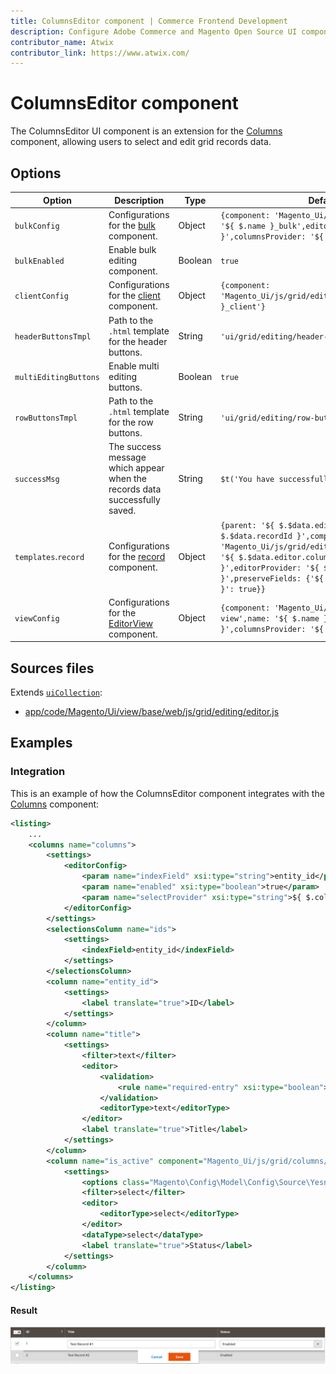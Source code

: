 ```yaml
---
title: ColumnsEditor component | Commerce Frontend Development
description: Configure Adobe Commerce and Magento Open Source UI components and integrate them with other components.
contributor_name: Atwix
contributor_link: https://www.atwix.com/
---
```


# ColumnsEditor component

The ColumnsEditor UI component is an extension for the [Columns](columns.md) component, allowing users to select and edit grid records data.

## Options

| Option | Description | Type | Default Value |
| --- | --- | --- | --- |
| `bulkConfig` | Configurations for the [bulk](https://github.com/magento/magento2/blob/2.4/app/code/Magento/Ui/view/base/web/js/grid/editing/bulk.js) component. | Object | `{component: 'Magento_Ui/js/grid/editing/bulk',name: '${ $.name }_bulk',editorProvider: '${ $.name }',columnsProvider: '${ $.columnsProvider }'}` |
| `bulkEnabled` | Enable bulk editing component. | Boolean | `true` |
| `clientConfig` | Configurations for the [client](https://github.com/magento/magento2/blob/2.4/app/code/Magento/Ui/view/base/web/js/grid/editing/client.js) component. | Object | `{component: 'Magento_Ui/js/grid/editing/client',name: '${ $.name }_client'}` |
| `headerButtonsTmpl` | Path to the `.html` template for the header buttons. | String | `'ui/grid/editing/header-buttons'` |
| `multiEditingButtons` | Enable multi editing buttons. | Boolean | `true` |
| `rowButtonsTmpl` | Path to the `.html` template for the row buttons. | String | `'ui/grid/editing/row-buttons'` |
| `successMsg` | The success message which appear when the records data successfully saved. | String | `$t('You have successfully saved your edits.')` |
| `templates`.`record` | Configurations for the [record](https://github.com/magento/magento2/blob/2.4/app/code/Magento/Ui/view/base/web/js/grid/editing/record.js) component. | Object | `{parent: '${ $.$data.editor.name }',name: '${ $.$data.recordId }',component: 'Magento_Ui/js/grid/editing/record',columnsProvider: '${ $.$data.editor.columnsProvider }',editorProvider: '${ $.$data.editor.name }',preserveFields: {'${ $.$data.editor.indexField }': true}}` |
| `viewConfig` | Configurations for the [EditorView](https://github.com/magento/magento2/blob/2.4/app/code/Magento/Ui/view/base/web/js/grid/editing/editor-view.js) component. | Object | `{component: 'Magento_Ui/js/grid/editing/editor-view',name: '${ $.name }_view',model: '${ $.name }',columnsProvider: '${ $.columnsProvider }'}` |

## Sources files

Extends [`uiCollection`](../concepts/collection.md):

-  [app/code/Magento/Ui/view/base/web/js/grid/editing/editor.js](https://github.com/magento/magento2/blob/2.4/app/code/Magento/Ui/view/base/web/js/dynamic-rows/dnd.js)

## Examples

### Integration

This is an example of how the ColumnsEditor component integrates with the [Columns](columns.md) component:

```xml
<listing>
    ...
    <columns name="columns">
        <settings>
            <editorConfig>
                <param name="indexField" xsi:type="string">entity_id</param>
                <param name="enabled" xsi:type="boolean">true</param>
                <param name="selectProvider" xsi:type="string">${ $.columnsProvider }.ids</param>
            </editorConfig>
        </settings>
        <selectionsColumn name="ids">
            <settings>
                <indexField>entity_id</indexField>
            </settings>
        </selectionsColumn>
        <column name="entity_id">
            <settings>
                <label translate="true">ID</label>
            </settings>
        </column>
        <column name="title">
            <settings>
                <filter>text</filter>
                <editor>
                    <validation>
                        <rule name="required-entry" xsi:type="boolean">true</rule>
                    </validation>
                    <editorType>text</editorType>
                </editor>
                <label translate="true">Title</label>
            </settings>
        </column>
        <column name="is_active" component="Magento_Ui/js/grid/columns/select">
            <settings>
                <options class="Magento\Config\Model\Config\Source\Yesno"/>
                <filter>select</filter>
                <editor>
                    <editorType>select</editorType>
                </editor>
                <dataType>select</dataType>
                <label translate="true">Status</label>
            </settings>
        </column>
    </columns>
</listing>
```

#### Result

![DynamicRowsDragAndDrop Component example](../../_images/ui-components/ui-columns-editor-result.png)
